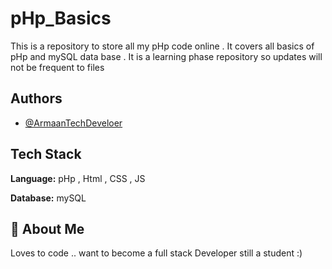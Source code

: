 
# pHp_Basics

This is a repository to store all my pHp code online . 
It covers all basics of pHp and mySQL data base . It is a 
learning phase repository so updates will not be frequent to files


## Authors

- [@ArmaanTechDeveloer](https://github.com/ArmaanTechDeveloper)


  
## Tech Stack

**Language:** pHp , Html , CSS , JS

**Database:** mySQL

  
## 🚀 About Me
Loves to code .. want to become a full stack Developer still a student :)

  